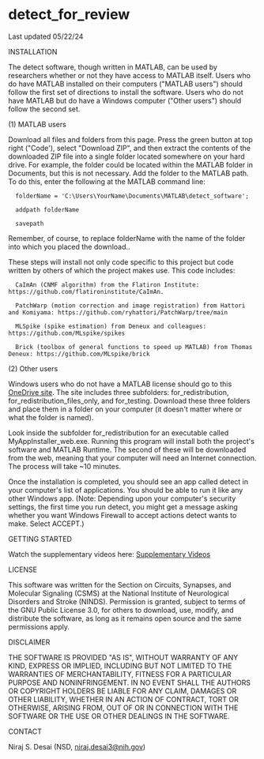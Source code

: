 # detect_for_review
Last updated 05/22/24

INSTALLATION

The detect software, though written in MATLAB, can be used by researchers whether or not they have access to MATLAB itself. Users who do have MATLAB installed on their computers ("MATLAB users") should follow the first set of directions to install the software. Users who do not have MATLAB but do have a Windows computer ("Other users") should follow the second set.

(1) MATLAB users

Download all files and folders from this page. Press the green button at top right ("Code'), select "Download ZIP", and then extract the contents of the downloaded ZIP file into a single folder located somewhere on your hard drive. For example, the folder could be located within the MATLAB folder in Documents, but this is not necessary. Add the folder to the MATLAB path. To do this, enter the following at the MATLAB command line:

      folderName = 'C:\Users\YourName\Documents\MATLAB\detect_software';

      addpath folderName

      savepath

Remember, of course, to replace folderName with the name of the folder into which you placed the download..

These steps will install not only code specific to this project but code written by others of which the project makes use. This code includes:

      CaImAn (CNMF algorithm) from the Flatiron Institute: https://github.com/flatironinstitute/CaImAn.

      PatchWarp (motion correction and image registration) from Hattori and Komiyama: https://github.com/ryhattori/PatchWarp/tree/main 

      MLSpike (spike estimation) from Deneux and colleagues: https://github.com/MLspike/spikes 

      Brick (toolbox of general functions to speed up MATLAB) from Thomas Deneux: https://github.com/MLspike/brick 

(2) Other users

Windows users who do not have a MATLAB license should go to this [OneDrive site](https://nih-my.sharepoint.com/personal/desainis_nih_gov/_layouts/15/onedrive.aspx?csf=1&web=1&e=RocgXU&cid=fc25aa49%2D4ffe%2D4c05%2Db546%2Dac9d2643509f&id=%2Fpersonal%2Fdesainis%5Fnih%5Fgov%2FDocuments%2Fstandalone%5Fdetect%5Finstall&FolderCTID=0x0120000C6A93BD902E054A98B4C93689428248&view=0). The site includes three subfolders: for_redistribution, for_redistribution_files_only, and for_testing. Download these three folders and place them in a folder on your computer (it doesn't matter where or what the folder is named).

Look inside the subfolder for_redistribution for an executable called MyAppInstaller_web.exe. Running this program will install both the project's software and MATLAB Runtime. The second of these will be downloaded from the web, meaning that your computer will need an Internet connection. The process will take ~10 minutes.

Once the installation is completed, you should see an app called detect in your computer's list of applications. You should be able to run it like any other Windows app. (Note: Depending upon your computer's security settings, the first time you run detect, you might get a message asking whether you want Windows Firewall to accept actions detect wants to make. Select ACCEPT.) 

GETTING STARTED

Watch the supplementary videos here:   [Supplementary Videos](https://gcc02.safelinks.protection.outlook.com/?url=https%3A%2F%2Fnih-my.sharepoint.com%2F%3Af%3A%2Fg%2Fpersonal%2Fdesainis_nih_gov%2FEuKiVyz5UBFMjg8CoVzx94ABetN5-nSipYkW2NRpmuuRjw%3Fe%3DVEelZf&data=05%7C02%7Cniraj.desai3%40nih.gov%7C0d5097423c0f46f58b5908dc49267e4b%7C14b77578977342d58507251ca2dc2b06%7C0%7C0%7C638465676890386203%7CUnknown%7CTWFpbGZsb3d8eyJWIjoiMC4wLjAwMDAiLCJQIjoiV2luMzIiLCJBTiI6Ik1haWwiLCJXVCI6Mn0%3D%7C0%7C%7C%7C&sdata=3MrAywGqzQw%2B9m50b1SS0LKGu4VB1KOwMDiVaVjtqA0%3D&reserved=0)


LICENSE

This software was written for the Section on Circuits, Synapses, and Molecular Signaling (CSMS) at the National Institute of Neurological Disorders and Stroke (NINDS). Permission is granted, subject to terms of the GNU Public License 3.0, for others to download, use, modify, and distribute the software, as long as it remains open source and the same permissions apply. 


DISCLAIMER

THE SOFTWARE IS PROVIDED "AS IS", WITHOUT WARRANTY OF ANY KIND, EXPRESS
OR IMPLIED, INCLUDING BUT NOT LIMITED TO THE WARRANTIES OF 
MERCHANTABILITY, FITNESS FOR A PARTICULAR PURPOSE AND NONINFRINGEMENT. 
IN NO EVENT SHALL THE AUTHORS OR COPYRIGHT HOLDERS BE LIABLE FOR ANY 
CLAIM, DAMAGES OR OTHER LIABILITY, WHETHER IN AN ACTION OF CONTRACT, TORT
OR OTHERWISE, ARISING FROM, OUT OF OR IN CONNECTION WITH THE SOFTWARE OR 
THE USE OR OTHER DEALINGS IN THE SOFTWARE.


CONTACT

Niraj S. Desai (NSD, niraj.desai3@nih.gov)
